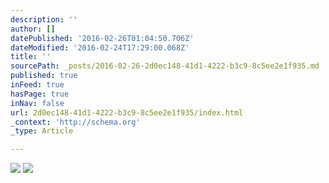 ```yaml
---
description: ''
author: []
datePublished: '2016-02-26T01:04:50.706Z'
dateModified: '2016-02-24T17:29:00.068Z'
title: ''
sourcePath: _posts/2016-02-26-2d0ec148-41d1-4222-b3c9-8c5ee2e1f935.md
published: true
inFeed: true
hasPage: true
inNav: false
url: 2d0ec148-41d1-4222-b3c9-8c5ee2e1f935/index.html
_context: 'http://schema.org'
_type: Article

---
```

![](https://the-grid-user-content.s3-us-west-2.amazonaws.com/d1a15385-7eb7-41b5-8271-0910f72d0279.png)
![](https://the-grid-user-content.s3-us-west-2.amazonaws.com/fead911e-d897-4784-8a67-e72ecf812870.png)